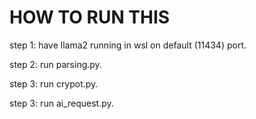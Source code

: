 # HOW TO RUN THIS 
step 1: have llama2 running in wsl on default (11434) port.

step 2: run parsing.py.

step 3: run crypot.py.

step 3: run ai_request.py.


